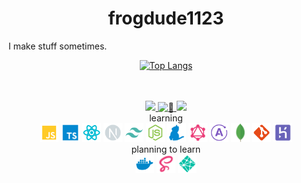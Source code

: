 <h1 align="center">frogdude1123</h1>
I make stuff sometimes.
<div align="center">
    
[![Top Langs](https://github-readme-stats.vercel.app/api/top-langs/?username=frog1123&layout=compact&bg_color=00000000&border_color=00000000&text_color=fff)](https://github.com/anuraghazra/github-readme-stats)
</div>
<br/>
<br/>
<div align="center">
    <a href="https://www.youtube.com/channel/UCNTeMcd7BDOuNrVf1yRGZlA">
        <img src="https://img.shields.io/badge/YouTube-red?style=for-the-badge&logo=youtube&logoColor=white"/>
    </a>
    <a href="https://frogdude1123.herokuapp.com/home/">
        <img src="https://img.shields.io/badge/%F0%9F%8C%B4-website-grey?labelColor=d9ed92&style=for-the-badge" alt="🌴" />
    </a>
    <a href="https://github.com/antonkomarev/github-profile-views-counter">
        <img src="https://komarev.com/ghpvc/?username=frog1123&color=grey&style=for-the-badge">
    </a>
</div>
<div align="center">
  <div align="center">
    learning
  </div>
    <img src="./icons/javascript.svg" width="30px" height="30px" />
    <img src="./icons/typescript.svg" width="30px" height="30px" />
    <img src="./icons/react.svg" width="30px" height="30px" />
    <img src="./icons/next.svg" width="30px" height="30px" />
    <img src="./icons/tailwindcss.svg" width="30px" height="30px" />
    <img src="./icons/nodejs.svg" width="30px" height="30px" />
    <img src="./icons/yarn.svg" width="30px" height="30px" />
    <img src="./icons/graphql.svg" width="30px" height="30px" />
    <img src="./icons/apollo.svg" width="30px" height="30px" />
    <img src="./icons/mongodb.png"  width="30px" height="30px" >
    <img src="./icons/git.svg" width="30px" height="30px" />
    <img src="./icons/heroku.svg" width="30px" height="30px" />
</div>
<div align="center">
  <div align="center">
    planning to learn
  </div>
    <img src="./icons/docker.svg" width="30px" height="30px" />
    <img src="./icons/sass.svg" width="30px" height="30px" />
    <img src="./icons/netlify.svg" width="30px" height="30px" />
</div>
